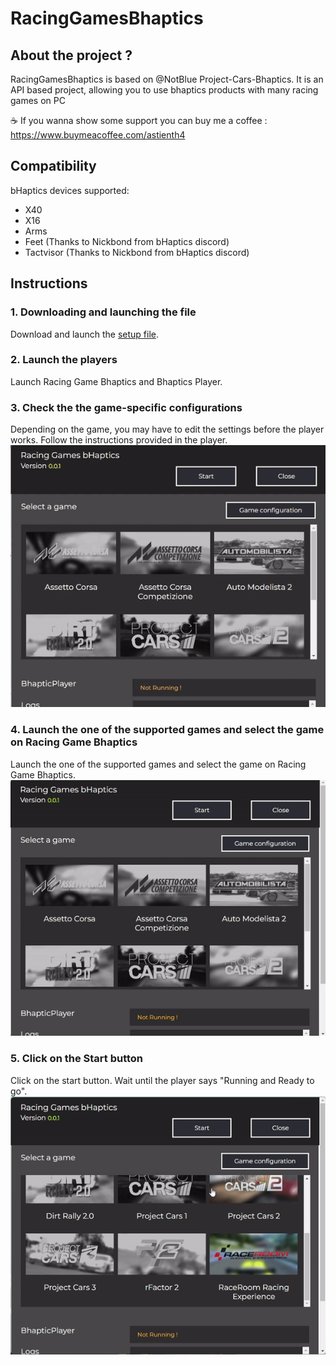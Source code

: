 # RacingGamesBhaptics
## About the project ?

RacingGamesBhaptics is based on @NotBlue Project-Cars-Bhaptics.
It is an API based project, allowing you to use bhaptics products with many racing games on PC

☕  If you wanna show some support you can buy me a coffee : https://www.buymeacoffee.com/astienth4

## Compatibility

bHaptics devices supported:
- X40
- X16
- Arms
- Feet (Thanks to Nickbond from bHaptics discord)
- Tactvisor (Thanks to Nickbond from bHaptics discord)

## Instructions

### 1. Downloading and launching the file
Download and launch the <a href="https://github.com/Astienth/RacingGamesBhaptics/releases/download/0.0.1/racingbhaptics.Setup.0.0.1.exe">setup file</a>.<br/>


### 2. Launch the players
Launch Racing Game Bhaptics and Bhaptics Player. <br/>


### 3. Check the the game-specific configurations
Depending on the game, you may have to edit the settings before the player works. Follow the instructions provided in the player. <br/>
<img src="RacingBhaptics3.gif" alt="RacingbHaptics3" border="0" />


### 4. Launch the one of the supported  games and select the game on Racing Game Bhaptics
Launch the one of the supported games and select the game on Racing Game Bhaptics.<br/>
<img src = "RacingBhaptics2.gif" alt="RacingbHaptics2" border="0" />


### 5. Click on the Start button
Click on the start button. Wait until the player says "Running and Ready to go".<br/>
<img src="RacingBhaptics.gif" alt="RacingbHaptics" border="0" />

